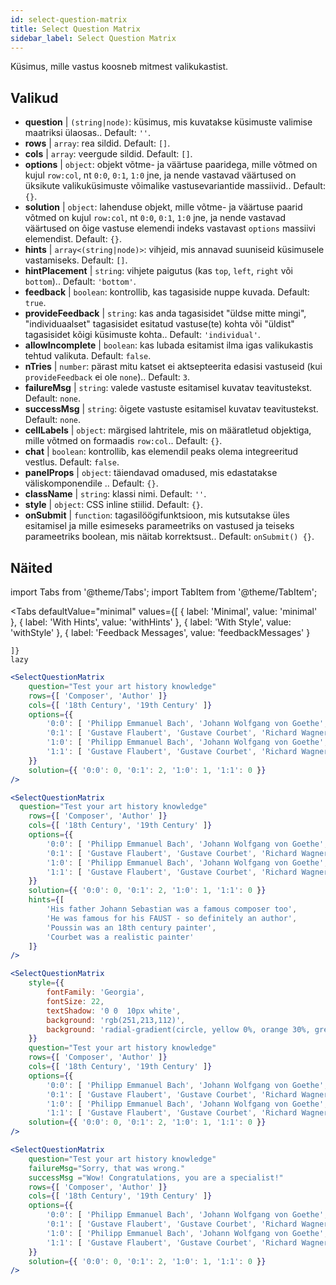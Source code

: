 ```yaml
---
id: select-question-matrix
title: Select Question Matrix
sidebar_label: Select Question Matrix
---
```


Küsimus, mille vastus koosneb mitmest valikukastist.

## Valikud

* __question__ | `(string|node)`: küsimus, mis kuvatakse küsimuste valimise maatriksi ülaosas.. Default: `''`.
* __rows__ | `array`: rea sildid. Default: `[]`.
* __cols__ | `array`: veergude sildid. Default: `[]`.
* __options__ | `object`: objekt võtme- ja väärtuse paaridega, mille võtmed on kujul `row:col`, nt `0:0`, `0:1`, `1:0` jne, ja nende vastavad väärtused on üksikute valikuküsimuste võimalike vastusevariantide massiivid.. Default: `{}`.
* __solution__ | `object`: lahenduse objekt, mille võtme- ja väärtuse paarid võtmed on kujul `row:col`, nt `0:0`, `0:1`, `1:0` jne, ja nende vastavad väärtused on õige vastuse elemendi indeks vastavast `options` massiivi elemendist. Default: `{}`.
* __hints__ | `array<(string|node)>`: vihjeid, mis annavad suuniseid küsimusele vastamiseks. Default: `[]`.
* __hintPlacement__ | `string`: vihjete paigutus (kas `top`, `left`, `right` või `bottom`).. Default: `'bottom'`.
* __feedback__ | `boolean`: kontrollib, kas tagasiside nuppe kuvada. Default: `true`.
* __provideFeedback__ | `string`: kas anda tagasisidet "üldse mitte mingi", "individuaalset" tagasisidet esitatud vastuse(te) kohta või "üldist" tagasisidet kõigi küsimuste kohta.. Default: `'individual'`.
* __allowIncomplete__ | `boolean`: kas lubada esitamist ilma igas valikukastis tehtud valikuta. Default: `false`.
* __nTries__ | `number`: pärast mitu katset ei aktsepteerita edasisi vastuseid (kui `provideFeedback` ei ole `none`).. Default: `3`.
* __failureMsg__ | `string`: valede vastuste esitamisel kuvatav teavitustekst. Default: `none`.
* __successMsg__ | `string`: õigete vastuste esitamisel kuvatav teavitustekst. Default: `none`.
* __cellLabels__ | `object`: märgised lahtritele, mis on määratletud objektiga, mille võtmed on formaadis `row:col`.. Default: `{}`.
* __chat__ | `boolean`: kontrollib, kas elemendil peaks olema integreeritud vestlus. Default: `false`.
* __panelProps__ | `object`: täiendavad omadused, mis edastatakse väliskomponendile <Panel />.. Default: `{}`.
* __className__ | `string`: klassi nimi. Default: `''`.
* __style__ | `object`: CSS inline stiilid. Default: `{}`.
* __onSubmit__ | `function`: tagasilöögifunktsioon, mis kutsutakse üles esitamisel ja mille esimeseks parameetriks on vastused ja teiseks parameetriks boolean, mis näitab korrektsust.. Default: `onSubmit() {}`.


## Näited


import Tabs from '@theme/Tabs';
import TabItem from '@theme/TabItem';

<Tabs
    defaultValue="minimal"
    values={[
        { label: 'Minimal', value: 'minimal' },
        { label: 'With Hints', value: 'withHints' },
        { label: 'With Style', value: 'withStyle' },
        { label: 'Feedback Messages', value: 'feedbackMessages' }
        
    ]}
    lazy
>

<TabItem value="minimal">

```jsx live
<SelectQuestionMatrix
    question="Test your art history knowledge"
    rows={[ 'Composer', 'Author' ]} 
    cols={[ '18th Century', '19th Century' ]} 
    options={{ 
        '0:0': [ 'Philipp Emmanuel Bach', 'Johann Wolfgang von Goethe', 'Nicolas Poussin'], 
        '0:1': [ 'Gustave Flaubert', 'Gustave Courbet', 'Richard Wagner'] ,
        '1:0': [ 'Philipp Emmanuel Bach', 'Johann Wolfgang von Goethe', 'Nicolas Poussin'],
        '1:1': [ 'Gustave Flaubert', 'Gustave Courbet', 'Richard Wagner'] 
    }} 
    solution={{ '0:0': 0, '0:1': 2, '1:0': 1, '1:1': 0 }}
/>
```
</TabItem>

<TabItem value="withHints">

```jsx live
<SelectQuestionMatrix
  question="Test your art history knowledge"
    rows={[ 'Composer', 'Author' ]} 
    cols={[ '18th Century', '19th Century' ]} 
    options={{ 
        '0:0': [ 'Philipp Emmanuel Bach', 'Johann Wolfgang von Goethe', 'Nicolas Poussin'], 
        '0:1': [ 'Gustave Flaubert', 'Gustave Courbet', 'Richard Wagner'] ,
        '1:0': [ 'Philipp Emmanuel Bach', 'Johann Wolfgang von Goethe', 'Nicolas Poussin'],
        '1:1': [ 'Gustave Flaubert', 'Gustave Courbet', 'Richard Wagner'] 
    }} 
    solution={{ '0:0': 0, '0:1': 2, '1:0': 1, '1:1': 0 }}
    hints={[
        'His father Johann Sebastian was a famous composer too',
        'He was famous for his FAUST - so definitely an author',
        'Poussin was an 18th century painter',
        'Courbet was a realistic painter'
    ]}
/>
```
</TabItem>

<TabItem value="withStyle">

```jsx live
<SelectQuestionMatrix
    style={{ 
        fontFamily: 'Georgia',
        fontSize: 22, 
        textShadow: '0 0  10px white',
        background: 'rgb(251,213,112)',
        background: 'radial-gradient(circle, yellow 0%, orange 30%, green 100%)'
    }}
    question="Test your art history knowledge"
    rows={[ 'Composer', 'Author' ]} 
    cols={[ '18th Century', '19th Century' ]} 
    options={{ 
        '0:0': [ 'Philipp Emmanuel Bach', 'Johann Wolfgang von Goethe', 'Nicolas Poussin'], 
        '0:1': [ 'Gustave Flaubert', 'Gustave Courbet', 'Richard Wagner'] ,
        '1:0': [ 'Philipp Emmanuel Bach', 'Johann Wolfgang von Goethe', 'Nicolas Poussin'],
        '1:1': [ 'Gustave Flaubert', 'Gustave Courbet', 'Richard Wagner'] }} 
    solution={{ '0:0': 0, '0:1': 2, '1:0': 1, '1:1': 0 }}
/>
```
</TabItem>


<TabItem value="feedbackMessages">

```jsx live
<SelectQuestionMatrix
    question="Test your art history knowledge"
    failureMsg="Sorry, that was wrong." 
    successMsg ="Wow! Congratulations, you are a specialist!"
    rows={[ 'Composer', 'Author' ]} 
    cols={[ '18th Century', '19th Century' ]} 
    options={{ 
        '0:0': [ 'Philipp Emmanuel Bach', 'Johann Wolfgang von Goethe', 'Nicolas Poussin'], 
        '0:1': [ 'Gustave Flaubert', 'Gustave Courbet', 'Richard Wagner'] ,
        '1:0': [ 'Philipp Emmanuel Bach', 'Johann Wolfgang von Goethe', 'Nicolas Poussin'],
        '1:1': [ 'Gustave Flaubert', 'Gustave Courbet', 'Richard Wagner'] 
    }} 
    solution={{ '0:0': 0, '0:1': 2, '1:0': 1, '1:1': 0 }}
/>
```

</TabItem>

</Tabs>

